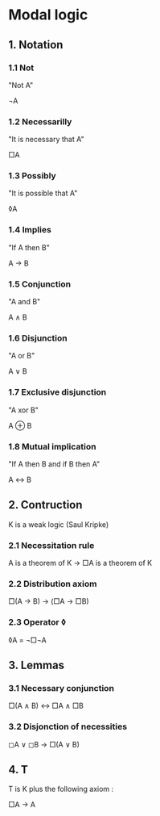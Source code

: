 # Modal logic

## 1. Notation

### 1.1 Not
"Not A"

¬A

### 1.2 Necessarilly
"It is necessary that A"

□A

### 1.3 Possibly
"It is possible that A"

◊A

### 1.4 Implies
"If A then B"

A → B

### 1.5 Conjunction
"A and B"

A ∧ B

### 1.6 Disjunction
"A or B"

A ∨ B

### 1.7 Exclusive disjunction
"A xor B"

A ⊕ B

### 1.8 Mutual implication
"If A then B and if B then A"

A ↔ B

## 2. Contruction
K is a weak logic (Saul Kripke)

### 2.1 Necessitation rule
A is a theorem of K → □A is a theorem of K

### 2.2 Distribution axiom
□(A → B) → (□A → □B)

### 2.3 Operator ◊
◊A = ¬□¬A

## 3. Lemmas

### 3.1 Necessary conjunction
□(A ∧ B) ↔ □A ∧ □B

### 3.2 Disjonction of necessities
◻A ∨ ◻B → □(A ∨ B)

## 4. T
T is K plus the following axiom :

□A → A
